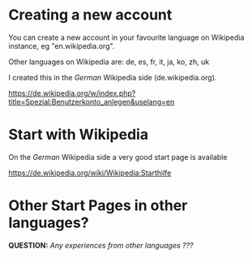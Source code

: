 # Creating a new account 

You can create a new account in your favourite language on Wikipedia instance, eg "en.wikipedia.org".

Other languages on Wikipedia are: de, es, fr, it, ja, ko, zh, uk

I created this in the _German_ Wikipedia side (de.wikipedia.org).

https://de.wikipedia.org/w/index.php?title=Spezial:Benutzerkonto_anlegen&uselang=en


# Start with Wikipedia

On the _German_ Wikipedia side a very good start page is available

https://de.wikipedia.org/wiki/Wikipedia:Starthilfe


# Other Start Pages in other languages?

__QUESTION:__ _Any experiences from other languages ???_
